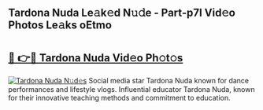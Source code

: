 ## Tardona Nuda Le𝚊k𝚎d N𝚞𝚍e - Part-p7I Vid𝚎o Photos Le𝚊ks oEtmo

# <h2><a href="http://fbd88f8.evod.top/?m=Tardona+Nuda">🔗 👉🔴 Tardona Nuda Vid𝚎o Ph𝚘t𝚘s</a></h2>

[![Tardona Nuda N𝚞d𝚎s](https://i.imgur.com/8V9OHl7.gif)](http://fbd88f8.evod.top/?m=Tardona+Nuda)
Social media star Tardona Nuda known for dance performances and lifestyle vlogs. Influential educator Tardona Nuda, known for their innovative teaching methods and commitment to education. 
